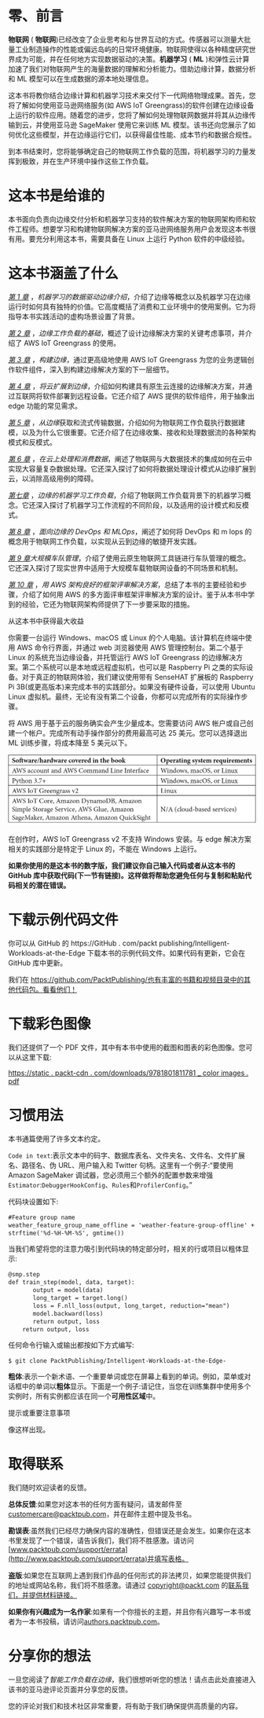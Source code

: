# 零、前言

**物联网** ( **物联网**)已经改变了企业思考和与世界互动的方式。传感器可以测量大批量工业制造操作的性能或偏远岛屿的日常环境健康。物联网使得以各种精度研究世界成为可能，并在任何地方实现数据驱动的决策。**机器学习** ( **ML** )和弹性云计算加速了我们对物联网产生的海量数据的理解和分析能力。借助边缘计算，数据分析和 ML 模型可以在生成数据的源本地处理信息。

这本书将教你结合边缘计算和机器学习技术来交付下一代网络物理成果。首先，您将了解如何使用亚马逊网络服务(如 AWS IoT Greengrass)的软件创建在边缘设备上运行的软件应用。随着您的进步，您将了解如何处理物联网数据并将其从边缘传输到云，并使用亚马逊 SageMaker 使用它来训练 ML 模型。该书还向您展示了如何优化这些模型，并在边缘运行它们，以获得最佳性能、成本节约和数据合规性。

到本书结束时，您将能够确定自己的物联网工作负载的范围，将机器学习的力量发挥到极致，并在生产环境中操作这些工作负载。

# 这本书是给谁的

本书面向负责向边缘交付分析和机器学习支持的软件解决方案的物联网架构师和软件工程师。想要学习和构建物联网解决方案的亚马逊网络服务用户会发现这本书很有用。要充分利用这本书，需要具备在 Linux 上运行 Python 软件的中级经验。

# 这本书涵盖了什么

[*第 1 章*](B17595_01_Final_SS_ePub.xhtml#_idTextAnchor013) ，*机器学习的数据驱动边缘介绍*，介绍了边缘等概念以及机器学习在边缘运行时如何具有独特的价值。它高度概括了消费和工业环境中的使用案例。它为将指导本书实践活动的虚构场景设置了背景。

[*第 2 章*](B17595_02_Final_SS_ePub.xhtml#_idTextAnchor032) ，*边缘工作负载的基础*，概述了设计边缘解决方案的关键考虑事项，并介绍了 AWS IoT Greengrass 的使用。

[*第 3 章*](B17595_03_Final_SS_ePub.xhtml#_idTextAnchor052) ，*构建边缘*，通过更高级地使用 AWS IoT Greengrass 为您的业务逻辑创作软件组件，深入到构建边缘解决方案的下一层细节。

[*第 4 章*](B17595_04_Final_SS_ePub.xhtml#_idTextAnchor073) ，*将云扩展到边缘*，介绍如何构建具有原生云连接的边缘解决方案，并通过互联网将软件部署到远程设备。它还介绍了 AWS 提供的软件组件，用于抽象出 edge 功能的常见需求。

[*第 5 章*](B17595_05_Final_SS_ePub.xhtml#_idTextAnchor090) ，*从边缘*获取和流式传输数据，介绍如何为物联网工作负载执行数据建模，以及为什么它很重要。它还介绍了在边缘收集、接收和处理数据流的各种架构模式和反模式。

[*第 6 章*](B17595_06_Final_SS_ePub.xhtml#_idTextAnchor119) ，*在云上处理和消费数据*，阐述了物联网与大数据技术的集成如何在云中实现大容量复杂数据处理。它还深入探讨了如何将数据处理设计模式从边缘扩展到云，以消除高级用例的障碍。

[*第七章*](B17595_07_Final_SS_ePub.xhtml#_idTextAnchor138) ，*边缘的机器学习工作负载*，介绍了物联网工作负载背景下的机器学习概念。它还深入探讨了机器学习工作流程的不同阶段，以及适用的设计模式和反模式。

[*第 8 章*](B17595_08_Final_SS_ePub.xhtml#_idTextAnchor163) ，*面向边缘的 DevOps 和 MLOps*，阐述了如何将 DevOps 和 m lops 的概念用于物联网工作负载，以实现从云到边缘的敏捷开发实践。

[*第 9 章*](B17595_09_Final_SS_ePub.xhtml#_idTextAnchor182)*大规模车队管理*，介绍了使用云原生物联网工具链进行车队管理的概念。它还深入探讨了现实世界中适用于大规模车载物联网设备的不同场景和机制。

[*第 10 章*](B17595_10_Final_SS_ePub.xhtml#_idTextAnchor199) ，*用 AWS 架构良好的框架评审解决方案*，总结了本书的主要经验和步骤，介绍了如何用 AWS 的多方面评审框架评审解决方案的设计。鉴于从本书中学到的经验，它还为物联网架构师提供了下一步要采取的措施。

从这本书中获得最大收益

你需要一台运行 Windows、macOS 或 Linux 的个人电脑。该计算机在终端中使用 AWS 命令行界面，并通过 web 浏览器使用 AWS 管理控制台。第二个基于 Linux 的系统充当边缘设备，并托管运行 AWS IoT Greengrass 的边缘解决方案。第二个系统可以是本地或远程虚拟机，也可以是 Raspberry Pi 之类的实际设备。对于真正的物联网体验，我们建议使用带有 SenseHAT 扩展板的 Raspberry Pi 3B(或更高版本)来完成本书的实践部分。如果没有硬件设备，可以使用 Ubuntu Linux 虚拟机。最终，无论有没有第二个设备，你都可以完成所有的实际操作步骤。

将 AWS 用于基于云的服务确实会产生少量成本。您需要访问 AWS 帐户或自己创建一个帐户。完成所有动手操作部分的费用最高可达 25 美元。您可以选择退出 ML 训练步骤，将成本降至 5 美元以下。

![](img/B17595_Preface_Table.jpg)

在创作时，AWS IoT Greengrass v2 不支持 Windows 安装。与 edge 解决方案相关的实践部分是特定于 Linux 的，不能在 Windows 上运行。

**如果你使用的是这本书的数字版，我们建议你自己输入代码或者从这本书的 GitHub 库中获取代码(下一节有链接)。这样做将帮助您避免任何与复制和粘贴代码相关的潜在错误。**

# 下载示例代码文件

你可以从 GitHub 的 https://GitHub . com/packt publishing/Intelligent-Workloads-at-the-Edge 下载本书的示例代码文件。如果代码有更新，它会在 GitHub 库中更新。

我们在 https://github.com/PacktPublishing/也有丰富的书籍和视频目录中的其他代码包。看看他们！

# 下载彩色图像

我们还提供了一个 PDF 文件，其中有本书中使用的截图和图表的彩色图像。您可以从这里下载:

[https://static . packt-cdn . com/downloads/9781801811781 _ color images . pdf](_ColorImages.pdf)

# 习惯用法

本书通篇使用了许多文本约定。

`Code in text`:表示文本中的码字、数据库表名、文件夹名、文件名、文件扩展名、路径名、伪 URL、用户输入和 Twitter 句柄。这里有一个例子:“要使用 Amazon SageMaker 调试器，您必须用三个额外的配置参数来增强`Estimator`:`DebuggerHookConfig`、`Rules`和`ProfilerConfig`。”

代码块设置如下:

```
#Feature group name
weather_feature_group_name_offline = 'weather-feature-group-offline' + strftime('%d-%H-%M-%S', gmtime())
```

当我们希望将您的注意力吸引到代码块的特定部分时，相关的行或项目以粗体显示:

```
@smp.step
def train_step(model, data, target):
       output = model(data)
       long_target = target.long()
       loss = F.nll_loss(output, long_target, reduction="mean")
       model.backward(loss)
       return output, loss
    return output, loss 
```

任何命令行输入或输出都按如下方式编写:

```
$ git clone PacktPublishing/Intelligent-Workloads-at-the-Edge-
```

**粗体**:表示一个新术语、一个重要单词或您在屏幕上看到的单词。例如，菜单或对话框中的单词以**粗体**显示。下面是一个例子:请记住，当您在训练集群中使用多个实例时，所有实例都应该在同一个**可用性区域**中。

提示或重要注意事项

像这样出现。

# 取得联系

我们随时欢迎读者的反馈。

**总体反馈**:如果您对这本书的任何方面有疑问，请发邮件至[customercare@packtpub.com](mailto:customercare@packtpub.com)，并在邮件主题中提及书名。

**勘误表**:虽然我们已经尽力确保内容的准确性，但错误还是会发生。如果你在这本书里发现了一个错误，请告诉我们，我们将不胜感激。请访问[www.packtpub.com/support/errata](http://www.packtpub.com/support/errata)并填写表格。

**盗版**:如果您在互联网上遇到我们作品的任何形式的非法拷贝，如果您能提供我们的地址或网站名称，我们将不胜感激。请通过 copyright@packt.com 的[联系我们，并提供材料链接。](mailto:copyright@packt.com)

**如果你有兴趣成为一名作家**:如果有一个你擅长的主题，并且你有兴趣写一本书或者为一本书投稿，请访问[authors.packtpub.com](http://authors.packtpub.com)。

# 分享你的想法

一旦您阅读了*智能工作负载在边缘*，我们很想听听您的想法！请点击此处直接进入该书的亚马逊评论页面并分享您的反馈。

您的评论对我们和技术社区非常重要，将有助于我们确保提供高质量的内容。